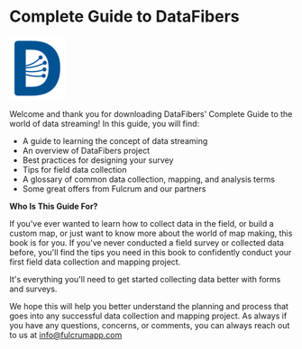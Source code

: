 # Complete Guide to DataFibers

![](https://github.com/datafibers/df_complete_guide/blob/master/image/logo_blue.png?raw=true)

Welcome and thank you for downloading DataFibers' Complete Guide to the world of data streaming! In this guide, you will find:

- A guide to learning the concept of data streaming
- An overview of DataFibers project
- Best practices for designing your survey
- Tips for field data collection
- A glossary of common data collection, mapping, and analysis terms
- Some great offers from Fulcrum and our partners

**Who Is This Guide For?**

If you've ever wanted to learn how to collect data in the field, or build a custom map, or just want to know more about the world of map making, this book is for you. If you've never conducted a field survey or collected data before, you'll find the tips you need in this book to confidently conduct your first field data collection and mapping project. 

It's everything you'll need to get started collecting data better with forms and surveys.

We hope this will help you better understand the planning and process that goes into any successful data collection and mapping project. As always if you have any questions, concerns, or comments, you can always reach out to us at [info@fulcrumapp.com](mailto:info@fulcrumapp.com)

